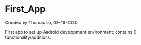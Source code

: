 # First_App
Created by Thomas Lu, 09-16-2020

First app to set up Android development environment; contains 0 functionality/additions.
